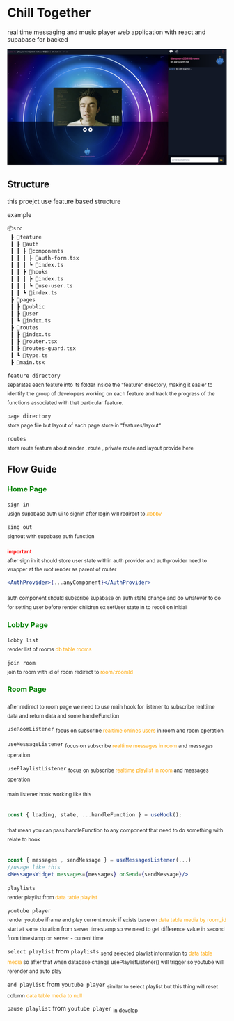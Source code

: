 # Chill Together

real time messaging and music player web application with react and supabase for backed

![App Screenshot](https://github.com/danusorn23456/chill-together/blob/main/src/feature/common/assets/preview.png?raw=true)

## Structure

this proejct use feature based structure

example

```
📦src
 ┣ 📂feature
 ┃ ┣ 📂auth
 ┃ ┃ ┣ 📂components
 ┃ ┃ ┃ ┣ 📜auth-form.tsx
 ┃ ┃ ┃ ┗ 📜index.ts
 ┃ ┃ ┣ 📂hooks
 ┃ ┃ ┃ ┣ 📜index.ts
 ┃ ┃ ┃ ┗ 📜use-user.ts
 ┃ ┃ ┗ 📜index.ts
 ┣ 📂pages
 ┃ ┣ 📂public
 ┃ ┣ 📂user
 ┃ ┗ 📜index.ts
 ┣ 📂routes
 ┃ ┣ 📜index.ts
 ┃ ┣ 📜router.tsx
 ┃ ┣ 📜routes-guard.tsx
 ┃ ┗ 📜type.ts
 ┣ 📜main.tsx
```

`feature directory`<br>
<sub>
separates each feature into its folder inside the "feature" directory, making it easier to identify the group of developers working on each feature and track the progress of the functions associated with that particular feature.
</sub>
<br>

`page directory`<br>
<sub>
store page file but layout of each page store in "features/layout"
</sub>

`routes`<br>
<sub>
store route feature about render , route , private route and layout provide here
</sub>

## Flow Guide

<h3 style="color:green">Home Page</h3>

`sign in`<br>
<sub>usign supabase auth ui to signin after login will redirect to <span style="color:orange">/lobby</span></sub>

`sing out`<br>
<sub>signout with supabase auth function</sub>

<sub style="color:red">**important**</sub>
<sub><br>after sign in it should store user state within auth provider and authprovider need to wrapper at the root render as parent of router

```jsx
<AuthProvider>{...anyComponent}</AuthProvider>
```

<sub>auth component should subscribe supabase on auth state change and do whatever to do for setting user before render children ex setUser state in to recoil on initial</sub>

<h3 style="color:green">Lobby Page</h3>

`lobby list`<br>
<sub>render list of rooms <span style="color:orange">db table rooms</span></sub>

`join room`<br/>
<sub>join to room with id of room redirect to <span style="color:orange">room/:roomId</span></sub>

<h3 style="color:green">Room Page</h3>

<sub>after redirect to room page we need to use main hook for listener to subscribe realtime data and return data and some handleFunction</sub><br>

`useRoomListener`
<sub>
focus on subscribe <span style="color:orange">realtime onlines users</span> in room and room operation
</sub>

`useMessageListener`
<sub>
focus on subscribe <span style="color:orange">realtime messages in room</span> and messages operation
</sub>

`usePlaylistListener`
<sub>
focus on subscribe <span style="color:orange">realtime playlist in room</span> and messages operation
</sub>

<sub>
main listener hook working like this
</sub>
<br>
<br>

```jsx
const { loading, state, ...handleFunction } = useHook();
```

<sub>
that mean you can pass handleFunction to any component that need to do something with relate to hook
</sub>
<br>
<br>

```jsx
const { messages , sendMessage } = useMessagesListener(...)
//usage like this
<MessagesWidget messages={messages} onSend={sendMessage}/>
```

`playlists`
<br>
<sub>render playlist from <span style="color:orange">data table playlist</span> </sub>
<br>

`youtube player`
<br>
<sub>render youtube iframe and play current music if exists base on <span style="color:orange">data table media by room_id</span>
start at same duration from server timestamp so we need to get difference value in second from timestamp on server - current time
</sub>

`select playlist` from `playlists`
<sub>
send selected playlist information to <span style="color:orange">data table media</span> so after that when database change usePlaylistListener() will trigger so youtube will rerender and auto play
</sub>

`end playlist` from `youtube player`
<sub>similar to select playlist but this thing will reset column
<span style="color:orange">data table media to null</span></sub>

`pause playlist` from `youtube player`
<sub>in develop</sub>
